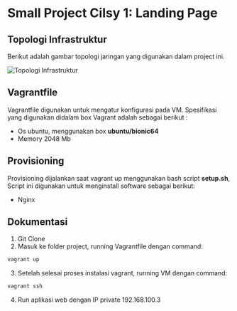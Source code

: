 # Small Project Cilsy 1: Landing Page 

## Topologi Infrastruktur
Berikut adalah gambar topologi jaringan yang digunakan dalam project ini.

![Topologi Infrastruktur](https://drive.google.com/file/d/1Ryk1jekqumOf9oOczDgQ8LJgBZNTbT9E/view?usp=sharing)

## Vagrantfile
Vagrantfile digunakan untuk mengatur konfigurasi pada VM. Spesifikasi yang digunakan didalam box Vagrant adalah sebagai berikut :
  * Os ubuntu, menggunakan box **ubuntu/bionic64**
  * Memory 2048 Mb
  
 ## Provisioning
 Provisioning dijalankan saat vagrant up menggunakan bash script **setup.sh**, Script ini digunakan untuk menginstall software sebagai berikut:
  * Nginx
  
 ## Dokumentasi
  1. Git Clone
  2. Masuk ke folder project, running Vagrantfile dengan command:
   ```bash
   vagrant up
   ```
  3. Setelah selesai proses instalasi vagrant, running VM dengan command:
   ```bash
   vagrant ssh
   ```
  4. Run aplikasi web dengan IP private 192.168.100.3
